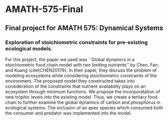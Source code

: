 # AMATH-575-Final

## Final project for AMATH 575: Dynamical Systems

### Exploration of stoichiometric constraints for pre-existing ecological models. 
For this project, the paper we used was ``Global dynamics in a stoichiometric food chain model with two limiting nutrients'' by Chen, Fan, and Kuang \cite{CHEN20179}. In their paper, they discuss the problem of modeling ecosystems while considering stoichiometric constraints of the environment. The proposed model they constructed takes into consideration of the constraints that nutrient availability plays on an ecosystem through minimum functions. We propose the incorporatation of new trophic levels into the existing model. Thus, we create a tertiary food chain to further examine the global dynamics of carbon and phosphorus in ecological systems. The inclusion of an apex species which consumed both the consumer and predator was implemented into the model.
